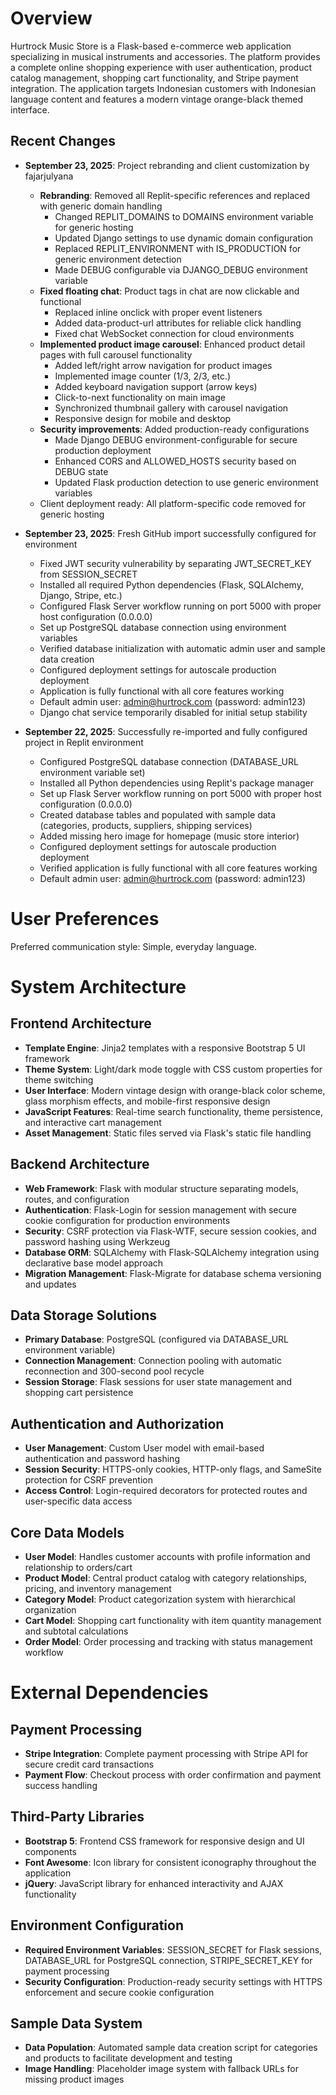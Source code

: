 # Overview

Hurtrock Music Store is a Flask-based e-commerce web application specializing in musical instruments and accessories. The platform provides a complete online shopping experience with user authentication, product catalog management, shopping cart functionality, and Stripe payment integration. The application targets Indonesian customers with Indonesian language content and features a modern vintage orange-black themed interface.

## Recent Changes

- **September 23, 2025**: Project rebranding and client customization by fajarjulyana
  - **Rebranding**: Removed all Replit-specific references and replaced with generic domain handling
    - Changed REPLIT_DOMAINS to DOMAINS environment variable for generic hosting
    - Updated Django settings to use dynamic domain configuration
    - Replaced REPLIT_ENVIRONMENT with IS_PRODUCTION for generic environment detection
    - Made DEBUG configurable via DJANGO_DEBUG environment variable
  - **Fixed floating chat**: Product tags in chat are now clickable and functional
    - Replaced inline onclick with proper event listeners
    - Added data-product-url attributes for reliable click handling
    - Fixed chat WebSocket connection for cloud environments
  - **Implemented product image carousel**: Enhanced product detail pages with full carousel functionality
    - Added left/right arrow navigation for product images
    - Implemented image counter (1/3, 2/3, etc.)
    - Added keyboard navigation support (arrow keys)
    - Click-to-next functionality on main image
    - Synchronized thumbnail gallery with carousel navigation
    - Responsive design for mobile and desktop
  - **Security improvements**: Added production-ready configurations
    - Made Django DEBUG environment-configurable for secure production deployment
    - Enhanced CORS and ALLOWED_HOSTS security based on DEBUG state
    - Updated Flask production detection to use generic environment variables
  - Client deployment ready: All platform-specific code removed for generic hosting

- **September 23, 2025**: Fresh GitHub import successfully configured for environment
  - Fixed JWT security vulnerability by separating JWT_SECRET_KEY from SESSION_SECRET
  - Installed all required Python dependencies (Flask, SQLAlchemy, Django, Stripe, etc.)
  - Configured Flask Server workflow running on port 5000 with proper host configuration (0.0.0.0)
  - Set up PostgreSQL database connection using environment variables
  - Verified database initialization with automatic admin user and sample data creation
  - Configured deployment settings for autoscale production deployment
  - Application is fully functional with all core features working
  - Default admin user: admin@hurtrock.com (password: admin123)
  - Django chat service temporarily disabled for initial setup stability

- **September 22, 2025**: Successfully re-imported and fully configured project in Replit environment
  - Configured PostgreSQL database connection (DATABASE_URL environment variable set)
  - Installed all Python dependencies using Replit's package manager
  - Set up Flask Server workflow running on port 5000 with proper host configuration (0.0.0.0)  
  - Created database tables and populated with sample data (categories, products, suppliers, shipping services)
  - Added missing hero image for homepage (music store interior)
  - Configured deployment settings for autoscale production deployment  
  - Verified application is fully functional with all core features working
  - Default admin user: admin@hurtrock.com (password: admin123)

# User Preferences

Preferred communication style: Simple, everyday language.

# System Architecture

## Frontend Architecture
- **Template Engine**: Jinja2 templates with a responsive Bootstrap 5 UI framework
- **Theme System**: Light/dark mode toggle with CSS custom properties for theme switching
- **User Interface**: Modern vintage design with orange-black color scheme, glass morphism effects, and mobile-first responsive design
- **JavaScript Features**: Real-time search functionality, theme persistence, and interactive cart management
- **Asset Management**: Static files served via Flask's static file handling

## Backend Architecture
- **Web Framework**: Flask with modular structure separating models, routes, and configuration
- **Authentication**: Flask-Login for session management with secure cookie configuration for production environments
- **Security**: CSRF protection via Flask-WTF, secure session cookies, and password hashing using Werkzeug
- **Database ORM**: SQLAlchemy with Flask-SQLAlchemy integration using declarative base model approach
- **Migration Management**: Flask-Migrate for database schema versioning and updates

## Data Storage Solutions
- **Primary Database**: PostgreSQL (configured via DATABASE_URL environment variable)
- **Connection Management**: Connection pooling with automatic reconnection and 300-second pool recycle
- **Session Storage**: Flask sessions for user state management and shopping cart persistence

## Authentication and Authorization
- **User Management**: Custom User model with email-based authentication and password hashing
- **Session Security**: HTTPS-only cookies, HTTP-only flags, and SameSite protection for CSRF prevention
- **Access Control**: Login-required decorators for protected routes and user-specific data access

## Core Data Models
- **User Model**: Handles customer accounts with profile information and relationship to orders/cart
- **Product Model**: Central product catalog with category relationships, pricing, and inventory management
- **Category Model**: Product categorization system with hierarchical organization
- **Cart Model**: Shopping cart functionality with item quantity management and subtotal calculations
- **Order Model**: Order processing and tracking with status management workflow

# External Dependencies

## Payment Processing
- **Stripe Integration**: Complete payment processing with Stripe API for secure credit card transactions
- **Payment Flow**: Checkout process with order confirmation and payment success handling

## Third-Party Libraries
- **Bootstrap 5**: Frontend CSS framework for responsive design and UI components
- **Font Awesome**: Icon library for consistent iconography throughout the application
- **jQuery**: JavaScript library for enhanced interactivity and AJAX functionality

## Environment Configuration
- **Required Environment Variables**: SESSION_SECRET for Flask sessions, DATABASE_URL for PostgreSQL connection, STRIPE_SECRET_KEY for payment processing
- **Security Configuration**: Production-ready security settings with HTTPS enforcement and secure cookie configuration

## Sample Data System
- **Data Population**: Automated sample data creation script for categories and products to facilitate development and testing
- **Image Handling**: Placeholder image system with fallback URLs for missing product images